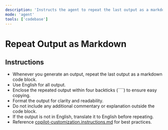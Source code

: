 ```yaml
---
description: 'Instructs the agent to repeat the last output as a markdown code block, in English, using four backticks for easy copying.'
mode: 'agent'
tools: ['codebase']
---
```


# Repeat Output as Markdown

## Instructions

- Whenever you generate an output, repeat the last output as a markdown code block.
- Use English for all output.
- Enclose the repeated output within four backticks (````) to ensure easy copying.
- Format the output for clarity and readability.
- Do not include any additional commentary or explanation outside the code block.
- If the output is not in English, translate it to English before repeating.
- Reference [copilot-customization.instructions.md](../instructions/copilot/copilot-customization.instructions.md) for best practices.
